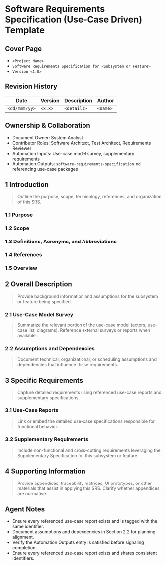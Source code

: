 # Software Requirements Specification (Use-Case Driven) Template

## Cover Page

- `<Project Name>`
- `Software Requirements Specification for <Subsystem or Feature>`
- `Version <1.0>`


## Revision History

| Date | Version | Description | Author |
| --- | --- | --- | --- |
| `<dd/mmm/yy>` | `<x.x>` | `<details>` | `<name>` |

## Ownership & Collaboration

- Document Owner: System Analyst
- Contributor Roles: Software Architect, Test Architect, Requirements Reviewer
- Automation Inputs: Use-case model survey, supplementary requirements
- Automation Outputs: `software-requirements-specification.md` referencing use-case packages


## 1 Introduction

> Outline the purpose, scope, terminology, references, and organization of this SRS.

### 1.1 Purpose

### 1.2 Scope

### 1.3 Definitions, Acronyms, and Abbreviations

### 1.4 References

### 1.5 Overview

## 2 Overall Description

> Provide background information and assumptions for the subsystem or feature being specified.

### 2.1 Use-Case Model Survey

> Summarize the relevant portion of the use-case model (actors, use-case list, diagrams). Reference external surveys or reports when available.

### 2.2 Assumptions and Dependencies

> Document technical, organizational, or scheduling assumptions and dependencies that influence these requirements.

## 3 Specific Requirements

> Capture detailed requirements using referenced use-case reports and supplementary specifications.

### 3.1 Use-Case Reports

> Link or embed the detailed use-case specifications responsible for functional behavior.

### 3.2 Supplementary Requirements

> Include non-functional and cross-cutting requirements leveraging the Supplementary Specification for this subsystem or feature.

## 4 Supporting Information

> Provide appendices, traceability matrices, UI prototypes, or other materials that assist in applying this SRS. Clarify whether appendices are normative.

## Agent Notes

- Ensure every referenced use-case report exists and is tagged with the same identifier.
- Document assumptions and dependencies in Section 2.2 for planning alignment.
- Verify the Automation Outputs entry is satisfied before signaling completion.
- Ensure every referenced use-case report exists and shares consistent identifiers.
